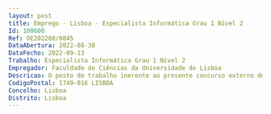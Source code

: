 ```yaml
--- 
layout: post
title: Emprego - Lisboa - Especialista Informática Grau 1 Nível 2
Id: 100600
Ref: OE202208/0845
DataAbertura: 2022-08-30
DataFecho: 2022-09-13
Trabalho: Especialista Informática Grau 1 Nível 2
Empregador: Faculdade de Ciências da Universidade de Lisboa
Descricao: O posto de trabalho inerente ao presente concurso externo de ingresso envolve o exercício de funções da carreira de Especialista de Informática, tal como descritas no Decreto Lei n.º 97 2001, de 26 de março e na Portaria n.º 358 2002, de 3 de abril.
CodigoPostal: 1749-016 LISBOA
Concelho: Lisboa
Distrito: Lisboa
--- 
```

